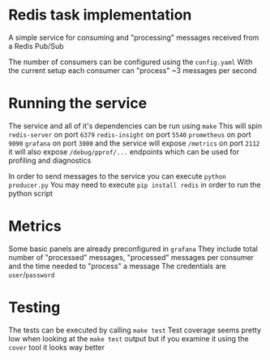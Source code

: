 # Redis task implementation

A simple service for consuming and "processing" messages 
received from a Redis Pub/Sub

The number of consumers can be configured using the `config.yaml`
With the current setup each consumer can "process" ~3 messages per second

# Running the service

The service and all of it's dependencies can be run using `make`
This will spin 
`redis-server` on port `6379`
`redis-insight` on port `5540`
`prometheus` on port `9090`
`grafana` on port `3000` 
and the service will expose `/metrics` on port `2112` it will also expose `/debug/pprof/...` endpoints which can be used for profiling and diagnostics

In order to send messages to the service you can execute `python producer.py` 
You may need to execute `pip install redis` in order to run the python script

# Metrics

Some basic panels are already preconfigured in `grafana`
They include total number of "processed" messages, "processed" messages per consumer
and the time needed to "process" a message
The credentials are `user`/`password`

# Testing

The tests can be executed by calling `make test` 
Test coverage seems pretty low when looking at the `make test` output but if you
examine it using the `cover` tool it looks way better